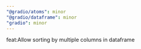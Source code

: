 ```yaml
---
"@gradio/atoms": minor
"@gradio/dataframe": minor
"gradio": minor
---
```


feat:Allow sorting by multiple columns in dataframe
